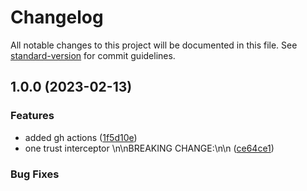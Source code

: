# Changelog

All notable changes to this project will be documented in this file. See [standard-version](https://github.com/conventional-changelog/standard-version) for commit guidelines.

## 1.0.0 (2023-02-13)


### Features

* added gh actions ([1f5d10e](https://github.com/rudderlabs/interceptors-android/commit/1f5d10ed64bebb8e925d5e6dc0e285b897e26515))
* one trust interceptor \n\nBREAKING CHANGE:\n\n ([ce64ce1](https://github.com/rudderlabs/interceptors-android/commit/ce64ce1090ce4899c0c7aa3bf380ec8f8dbe5bd2))


### Bug Fixes

